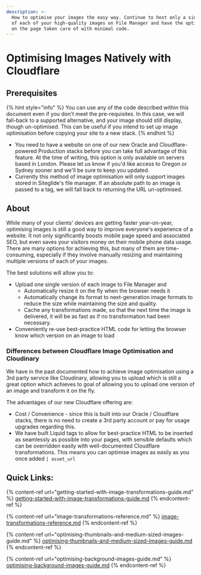 ```yaml
---
description: >-
  How to optimise your images the easy way. Continue to host only a single copy
  of each of your high-quality images on File Manager and have the optimisation
  on the page taken care of with minimal code.
---
```


# Optimising Images Natively with Cloudflare

## Prerequisites

{% hint style="info" %}
You can use any of the code described within this document even if you don't meet the pre-requisites. In this case, we will fall-back to a supported alternative, and your image should still display, though un-optimised. This can be useful if you intend to set up image optimisation before copying your site to a new stack.
{% endhint %}

* You need to have a website on one of our new Oracle and Cloudflare-powered Production stacks before you can take full advantage of this feature. At the time of writing, this option is only available on servers based in London. Please let us know if you'd like access to Oregon or Sydney sooner and we'll be sure to keep you updated.
* Currently this method of image optimisation will only support images stored in Siteglide's file manager. If an absolute path to an image is passed to a tag, we will fall back to returning the URL un-optimised.

## About&#x20;

While many of your clients' devices are getting faster year-on-year, optimising images is still a good way to improve everyone's experience of a website. It not only significantly boosts mobile page speed and associated SEO, but even saves your visitors money on their mobile phone data usage. There are many options for achieving this, but many of them are time-consuming, especially if they involve manually resizing and maintaining multiple versions of each of your images.

The best solutions will allow you to:

* Upload one single version of each image to File Manager and
  * Automatically resize it on the fly when the browser needs it
  * Automatically change its format to next-generation image formats to reduce the size while maintaining the size and quality.
  * Cache any transformations made, so that the next time the image is delivered, it will be as fast as if no transformation had been necessary.
* Conveniently re-use best-practice HTML code for letting the browser know which version on an image to load

### Differences between Cloudflare Image Optimisation and Cloudinary

We have in the past documented how to achieve image optimisation using a 3rd party service like Cloudinary, allowing you to upload which is still a great option which achieves to goal of allowing you to upload one version of an image and transform it on the fly.&#x20;

The advantages of our new Cloudflare offering are:

* Cost / Convenience - since this is built into our Oracle / Cloudflare stacks, there is no need to create a 3rd party account or pay for usage upgrades regarding this.&#x20;
* We have built Liquid tags to allow for best-practice HTML to be inserted as seamlessly as possible into your pages, with sensible defaults which can be overridden easily with well-documented Cloudflare transformations. This means you can optimise images as easily as you once added `| asset_url`&#x20;

## Quick Links:

{% content-ref url="getting-started-with-image-transformations-guide.md" %}
[getting-started-with-image-transformations-guide.md](getting-started-with-image-transformations-guide.md)
{% endcontent-ref %}

{% content-ref url="image-transformations-reference.md" %}
[image-transformations-reference.md](image-transformations-reference.md)
{% endcontent-ref %}

{% content-ref url="optimising-thumbnails-and-medium-sized-images-guide.md" %}
[optimising-thumbnails-and-medium-sized-images-guide.md](optimising-thumbnails-and-medium-sized-images-guide.md)
{% endcontent-ref %}

{% content-ref url="optimising-background-images-guide.md" %}
[optimising-background-images-guide.md](optimising-background-images-guide.md)
{% endcontent-ref %}
